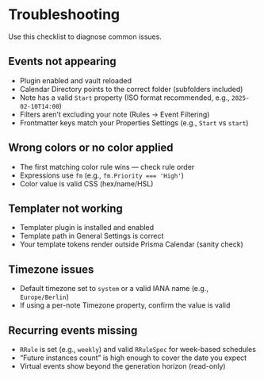 # Troubleshooting

Use this checklist to diagnose common issues.

## Events not appearing

- Plugin enabled and vault reloaded
- Calendar Directory points to the correct folder (subfolders included)
- Note has a valid `Start` property (ISO format recommended, e.g., `2025-02-10T14:00`)
- Filters aren’t excluding your note (Rules → Event Filtering)
- Frontmatter keys match your Properties Settings (e.g., `Start` vs `start`)

## Wrong colors or no color applied

- The first matching color rule wins — check rule order
- Expressions use `fm` (e.g., `fm.Priority === 'High'`)
- Color value is valid CSS (hex/name/HSL)

## Templater not working

- Templater plugin is installed and enabled
- Template path in General Settings is correct
- Your template tokens render outside Prisma Calendar (sanity check)

## Timezone issues

- Default timezone set to `system` or a valid IANA name (e.g., `Europe/Berlin`)
- If using a per-note Timezone property, confirm the value is valid

## Recurring events missing

- `RRule` is set (e.g., `weekly`) and valid `RRuleSpec` for week-based schedules
- “Future instances count” is high enough to cover the date you expect
- Virtual events show beyond the generation horizon (read-only)
